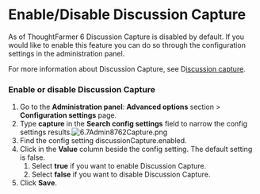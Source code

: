 # Enable/Disable Discussion Capture



As of ThoughtFarmer 6 Discussion Capture is disabled by default. If you would like to enable this feature you can do so through the configuration settings in the administration panel.  
  
For more information about Discussion Capture, see D[iscussion capture](../../notifications-and-email/discussion-capture.md).

### Enable or disable Discussion Capture

1. Go to the **Administration panel**: **Advanced options** section &gt; **Configuration settings** page.
2. Type **capture** in the **Search config settings** field to narrow the config settings results.![6.7Admin8762Capture.png](https://community.thoughtfarmer.com/imagethumb/258966900000/16620/600x600/False/6.7Admin8762Capture.png)
3. Find the config setting discussionCapture.enabled.
4. Click in the **Value** column beside the config setting. The default setting is false.
   1. Select **true** if you want to enable Discussion Capture.
   2. Select **false** if you want to disable Discussion Capture.
5. Click **Save**.


